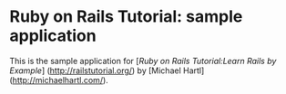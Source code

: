 # Ruby on Rails Tutorial: sample application

This is the sample application for
[*Ruby on Rails Tutorial:Learn Rails by Example*] (http://railstutorial.org/)
by [Michael Hartl] (http://michaelhartl.com/).